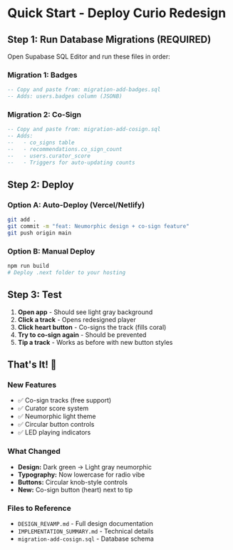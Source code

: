 # Quick Start - Deploy Curio Redesign

## Step 1: Run Database Migrations (REQUIRED)

Open Supabase SQL Editor and run these files in order:

### Migration 1: Badges
```sql
-- Copy and paste from: migration-add-badges.sql
-- Adds: users.badges column (JSONB)
```

### Migration 2: Co-Sign
```sql
-- Copy and paste from: migration-add-cosign.sql
-- Adds:
--   - co_signs table
--   - recommendations.co_sign_count
--   - users.curator_score
--   - Triggers for auto-updating counts
```

## Step 2: Deploy

### Option A: Auto-Deploy (Vercel/Netlify)
```bash
git add .
git commit -m "feat: Neumorphic design + co-sign feature"
git push origin main
```

### Option B: Manual Deploy
```bash
npm run build
# Deploy .next folder to your hosting
```

## Step 3: Test

1. **Open app** - Should see light gray background
2. **Click a track** - Opens redesigned player
3. **Click heart button** - Co-signs the track (fills coral)
4. **Try to co-sign again** - Should be prevented
5. **Tip a track** - Works as before with new button styles

## That's It! 🎉

### New Features
- ✅ Co-sign tracks (free support)
- ✅ Curator score system
- ✅ Neumorphic light theme
- ✅ Circular button controls
- ✅ LED playing indicators

### What Changed
- **Design:** Dark green → Light gray neumorphic
- **Typography:** Now lowercase for radio vibe
- **Buttons:** Circular knob-style controls
- **New:** Co-sign button (heart) next to tip

### Files to Reference
- `DESIGN_REVAMP.md` - Full design documentation
- `IMPLEMENTATION_SUMMARY.md` - Technical details
- `migration-add-cosign.sql` - Database schema
